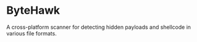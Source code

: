 # ByteHawk
A cross-platform scanner for detecting hidden payloads and shellcode in various file formats. 
